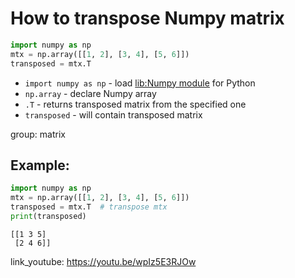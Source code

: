 # How to transpose Numpy matrix

```python
import numpy as np
mtx = np.array([[1, 2], [3, 4], [5, 6]])
transposed = mtx.T
```

- `import numpy as np` - load [lib:Numpy module](/python-numpy/how-to-install-python-numpy-lib) for Python
- `np.array` - declare Numpy array
- `.T` - returns transposed matrix from the specified one
- `transposed` - will contain transposed matrix

group: matrix

## Example: 
```python
import numpy as np
mtx = np.array([[1, 2], [3, 4], [5, 6]])
transposed = mtx.T  # transpose mtx
print(transposed)
```
```
[[1 3 5]
 [2 4 6]]

```

link_youtube: https://youtu.be/wpIz5E3RJOw
